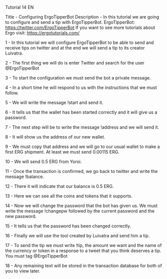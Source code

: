 Tutorial 14 EN

Title - Configuring ErgoTipperBot
Description - In this tutorial we are going to configure and send a tip with ErgoTipperBot. ErgoTipperBot: https://twitter.com/ErgoTipperBot
If you want to see more tutorials about Ergo visit: https://ergotutorials.com/

1 - In this tutorial we will configure ErgoTipperBot to be able to send and receive tips on twitter and at the end we will send a tip to its creator Luivatra.

2 - The first thing we will do is enter Twitter and search for the user @ErgoTipperBot

3 - To start the configuration we must send the bot a private message.

4 - In a short time he will respond to us with the instructions that we must follow.

5 - We will write the message !start and send it.

6 - It tells us that the wallet has been started correctly and it will give us a password.

7 - The next step will be to write the message !address and we will send it.

8 - It will show us the address of our new wallet.

9 - We must copy that address and we will go to our usual wallet to make a first ERG shipment. At least we must send 0.00115 ERG.

10 - We will send 0.5 ERG from Yoroi.

11 - Once the transaction is confirmed, we go back to twitter and write the message !balance.

12 - There it will indicate that our balance is 0.5 ERG.

13 - Here we can see all the coins and tokens that it supports.

14 - Now we will change the password that the bot has given us. We must write the message !changepw followed by the current password and the new password.

15 - It tells us that the password has been changed correctly.

16 - Finally we will use the tool created by Luivatra and send him a tip.

17 - To send the tip we must write !tip, the amount we want and the name of the currency or token in a response to a tweet that you think deserves a tip. You must tag @ErgoTipperBot

18 - Any remaining text will be stored in the transaction database for both of you to view later.